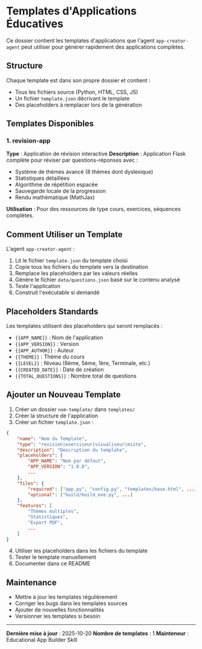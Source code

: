 # Templates d'Applications Éducatives

Ce dossier contient les templates d'applications que l'agent `app-creator-agent` peut utiliser pour générer rapidement des applications complètes.

## Structure

Chaque template est dans son propre dossier et contient :
- Tous les fichiers source (Python, HTML, CSS, JS)
- Un fichier `template.json` décrivant le template
- Des placeholders à remplacer lors de la génération

## Templates Disponibles

### 1. revision-app

**Type** : Application de révision interactive
**Description** : Application Flask complète pour réviser par questions-réponses avec :
- Système de thèmes avancé (8 thèmes dont dyslexique)
- Statistiques détaillées
- Algorithme de répétition espacée
- Sauvegarde locale de la progression
- Rendu mathématique (MathJax)

**Utilisation** :
Pour des ressources de type cours, exercices, séquences complètes.

## Comment Utiliser un Template

L'agent `app-creator-agent` :
1. Lit le fichier `template.json` du template choisi
2. Copie tous les fichiers du template vers la destination
3. Remplace les placeholders par les valeurs réelles
4. Génère le fichier `data/questions.json` basé sur le contenu analysé
5. Teste l'application
6. Construit l'exécutable si demandé

## Placeholders Standards

Les templates utilisent des placeholders qui seront remplacés :
- `{{APP_NAME}}` : Nom de l'application
- `{{APP_VERSION}}` : Version
- `{{APP_AUTHOR}}` : Auteur
- `{{THEME}}` : Thème du cours
- `{{LEVEL}}` : Niveau (6ème, 5ème, 1ère, Terminale, etc.)
- `{{CREATED_DATE}}` : Date de création
- `{{TOTAL_QUESTIONS}}` : Nombre total de questions

## Ajouter un Nouveau Template

1. Créer un dossier `nom-template/` dans `templates/`
2. Créer la structure de l'application
3. Créer un fichier `template.json` :

```json
{
    "name": "Nom du Template",
    "type": "revision|exerciseur|visualiseur|mixte",
    "description": "Description du template",
    "placeholders": {
        "APP_NAME": "Nom par défaut",
        "APP_VERSION": "1.0.0",
        ...
    },
    "files": {
        "required": ["app.py", "config.py", "templates/base.html", ...],
        "optional": ["build/build_exe.py", ...]
    },
    "features": [
        "Thèmes multiples",
        "Statistiques",
        "Export PDF",
        ...
    ]
}
```

4. Utiliser les placeholders dans les fichiers du template
5. Tester le template manuellement
6. Documenter dans ce README

## Maintenance

- Mettre à jour les templates régulièrement
- Corriger les bugs dans les templates sources
- Ajouter de nouvelles fonctionnalités
- Versionner les templates si besoin

---

**Dernière mise à jour** : 2025-10-20
**Nombre de templates** : 1
**Mainteneur** : Educational App Builder Skill
